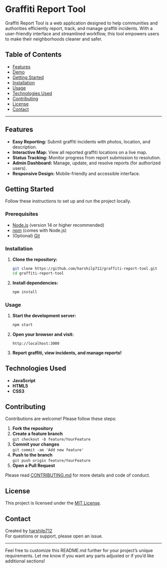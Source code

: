 
# Graffiti Report Tool

Graffiti Report Tool is a web application designed to help communities and authorities efficiently report, track, and manage graffiti incidents. With a user-friendly interface and streamlined workflow, this tool empowers users to make their neighborhoods cleaner and safer.

## Table of Contents

- [Features](#features)
- [Demo](#demo)
- [Getting Started](#getting-started)
- [Installation](#installation)
- [Usage](#usage)
- [Technologies Used](#technologies-used)
- [Contributing](#contributing)
- [License](#license)
- [Contact](#contact)

---

## Features

- **Easy Reporting:** Submit graffiti incidents with photos, location, and description.
- **Interactive Map:** View all reported graffiti locations on a live map.
- **Status Tracking:** Monitor progress from report submission to resolution.
- **Admin Dashboard:** Manage, update, and resolve reports (for authorized users).
- **Responsive Design:** Mobile-friendly and accessible interface.


## Getting Started

Follow these instructions to set up and run the project locally.

### Prerequisites

- [Node.js](https://nodejs.org/) (version 14 or higher recommended)
- [npm](https://www.npmjs.com/) (comes with Node.js)
- (Optional) [Git](https://git-scm.com/)

### Installation

1. **Clone the repository:**
   ```bash
   git clone https://github.com/harshilp712/graffiti-report-tool.git
   cd graffiti-report-tool
   ```

2. **Install dependencies:**
   ```bash
   npm install
   ```

### Usage

1. **Start the development server:**
   ```bash
   npm start
   ```

2. **Open your browser and visit:**
   ```
   http://localhost:3000
   ```

3. **Report graffiti, view incidents, and manage reports!**

## Technologies Used

- **JavaScript**
- **HTML5**
- **CSS3**

## Contributing

Contributions are welcome! Please follow these steps:

1. **Fork the repository**
2. **Create a feature branch**  
   `git checkout -b feature/YourFeature`
3. **Commit your changes**  
   `git commit -am 'Add new feature'`
4. **Push to the branch**  
   `git push origin feature/YourFeature`
5. **Open a Pull Request**

Please read [CONTRIBUTING.md](CONTRIBUTING.md) for more details and code of conduct.

## License

This project is licensed under the [MIT License](LICENSE).

## Contact

Created by [harshilp712](https://github.com/harshilp712)  
For questions or support, please open an issue.

---

Feel free to customize this README.md further for your project’s unique requirements. Let me know if you want any parts adjusted or if you’d like additional sections!
